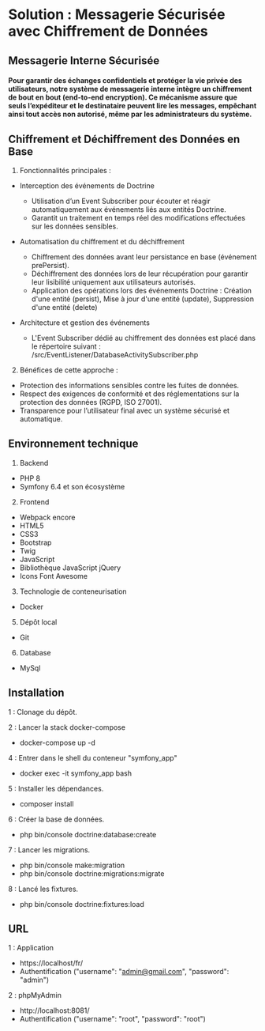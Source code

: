 # Solution : Messagerie Sécurisée avec Chiffrement de Données

## Messagerie Interne Sécurisée

#### Pour garantir des échanges confidentiels et protéger la vie privée des utilisateurs, notre système de messagerie interne intègre un chiffrement de bout en bout (end-to-end encryption). Ce mécanisme assure que seuls l’expéditeur et le destinataire peuvent lire les messages, empêchant ainsi tout accès non autorisé, même par les administrateurs du système.

## Chiffrement et Déchiffrement des Données en Base

1. Fonctionnalités principales :

  -  Interception des événements de Doctrine
      - Utilisation d’un Event Subscriber pour écouter et réagir automatiquement aux événements liés aux entités Doctrine.
      - Garantit un traitement en temps réel des modifications effectuées sur les données sensibles.

  -  Automatisation du chiffrement et du déchiffrement
      - Chiffrement des données avant leur persistance en base (événement prePersist).
      - Déchiffrement des données lors de leur récupération pour garantir leur lisibilité uniquement aux utilisateurs autorisés.
      - Application des opérations lors des événements Doctrine : Création d'une entité (persist), Mise à jour d'une entité (update), Suppression d'une entité (delete)

  -  Architecture et gestion des événements
      - L'Event Subscriber dédié au chiffrement des données est placé dans le répertoire suivant : /src/EventListener/DatabaseActivitySubscriber.php

2. Bénéfices de cette approche :

  -  Protection des informations sensibles contre les fuites de données.
  -  Respect des exigences de conformité et des réglementations sur la protection des données (RGPD, ISO 27001).
  - Transparence pour l’utilisateur final avec un système sécurisé et automatique.

## Environnement technique

1. Backend
  - PHP 8
  - Symfony 6.4 et son écosystème

2. Frontend
  - Webpack encore
  - HTML5
  - CSS3
  - Bootstrap
  - Twig
  - JavaScript
  - Bibliothèque JavaScript jQuery
  - Icons Font Awesome

3. Technologie de conteneurisation
  - Docker

5. Dépôt local
  - Git

6. Database
  - MySql


## Installation

1 : Clonage du dépôt.

2 : Lancer la stack docker-compose
  - docker-compose up -d

4 : Entrer dans le shell du conteneur "symfony_app"
  - docker exec -it symfony_app bash

5 : Installer les dépendances.
  - composer install

6 : Créer la base de données.
  - php bin/console doctrine:database:create

7 : Lancer les migrations.
  - php bin/console make:migration
  - php bin/console doctrine:migrations:migrate

8 : Lancé les fixtures.
  - php bin/console doctrine:fixtures:load

## URL

1 : Application
   - https://localhost/fr/
   - Authentification ("username": "admin@gmail.com", "password": "admin")

2 : phpMyAdmin
  - http://localhost:8081/
  - Authentification ("username": "root", "password": "root")